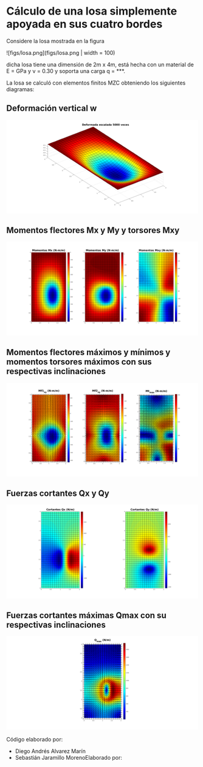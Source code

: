 # Cálculo de una losa simplemente apoyada en sus cuatro bordes

Considere la losa mostrada en la figura

![figs/losa.png](figs/losa.png | width = 100)

dicha losa tiene una dimensión de 2m x 4m, está hecha con un material de E =  GPa y ν = 0.30 y soporta una carga q = ***.

La losa se calculó con elementos finitos MZC obteniendo los siguientes diagramas:

## Deformación vertical w

![figs/w.svg](figs/w.svg)

## Momentos flectores Mx y My y torsores Mxy

![figs/MxMyMxyQxQy.svg](figs/MxMyMxy.svg)

## Momentos flectores máximos y mínimos y momentos torsores máximos con sus respectivas inclinaciones

![figs/M1fM2fMtmax.svg](figs/M1fM2fMtmax.svg)

## Fuerzas cortantes Qx y Qy

![figs/QxQy.svg](figs/QxQy.svg)

## Fuerzas cortantes máximas Qmax con su respectivas inclinaciones

![figs/Qmax.svg](figs/Qmax.svg)


Código elaborado por:
* Diego Andrés Alvarez Marín 
* Sebastián Jaramillo MorenoElaborado por:
